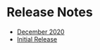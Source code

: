 [title]: # (Release Notes)
[tags]: # (thycotic access control)
[priority]: # (2000)

# Release Notes

* [December 2020](december2020.md)
* [Initial Release](initialrelease.md)